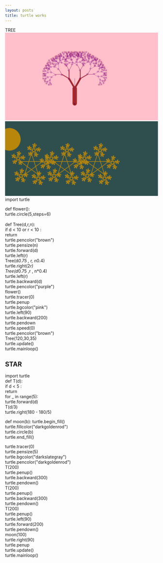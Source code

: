 ```yaml
---
layout: posts
title: turtle works
---
```

 TREE
![alt text](../assets/images/2023-11-11%20(4).png "tree")
![alt text](../assets/images/2023-11-11%20(6).png "star") 
import turtle <br>

def flower(): <br>
    turtle.circle(5,steps=6) <br>
    <br>
def Tree(d,r,n): <br>
    if d < 10 or r < 10 : <br>
        return <br>
    turtle.pencolor("brown") <br>
    turtle.pensize(n) <br>
    turtle.forward(d) <br>
    turtle.left(r) <br>
    Tree(d*0.75 , r, n*0.4) <br>
    turtle.right(2*r) <br>
    Tree(d*0.75 ,r , n*0.4) <br>
    turtle.left(r) <br>
    turtle.backward(d) <br>
    turtle.pencolor("purple") <br>
    flower() <br>
turtle.tracer(0) <br>
turtle.penup <br>
turtle.bgcolor("pink") <br>
turtle.left(90) <br>
turtle.backward(200) <br>
turtle.pendown <br>
turtle.speed(0) <br>
turtle.pencolor("brown") <br>
Tree(120,30,35) <br>
turtle.update() <br>
turtle.mainloop() <br>
 ## STAR
 import turtle <br>
def T(d):<br>
   if d < 5 :<br>
      return<br>
   for _ in range(5):<br>
     turtle.forward(d)<br>
     T(d/3)<br>
     turtle.right(180 - 180/5)<br>


def moon(b):
   turtle.begin_fill()<br>
   turtle.fillcolor("darkgoldenrod")<br>
   turtle.circle(b)<br>
   turtle.end_fill()<br>


turtle.tracer(0)<br>
turtle.pensize(5)<br>
turtle.bgcolor("darkslategray")<br>
turtle.pencolor("darkgoldenrod")<br>
T(200)<br>
turtle.penup()<br>
turtle.backward(300)<br>
turtle.pendown()<br>
T(200)<br>
turtle.penup()<br>
turtle.backward(300)<br>
turtle.pendown()<br>
T(200)<br>
turtle.penup()<br>
turtle.left(90)<br>
turtle.forward(200)<br>
turtle.pendown()<br>
moon(100)<br>
turtle.right(90)<br>
turtle.penup<br>
turtle.update()<br>
turtle.mainloop()<br>


 

